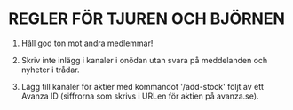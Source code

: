 # REGLER FÖR TJUREN OCH BJÖRNEN

1. Håll god ton mot andra medlemmar! 

2. Skriv inte inlägg i kanaler i onödan utan svara på meddelanden och nyheter i trådar.

3. Lägg till kanaler för aktier med kommandot '/add-stock' följt av ett Avanza ID (siffrorna som skrivs i URLen för aktien på avanza.se).
